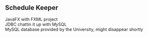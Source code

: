 
## Schedule Keeper

JavaFX with FXML project  
JDBC chattin it up with MySQL  
MySQL database provided by the University, might disappear shortly
